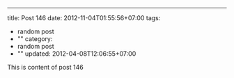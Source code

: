 ---
title: Post 146
date: 2012-11-04T01:55:56+07:00
tags:
  - random post
  - ""
category:
  - random post
  - ""
updated: 2012-04-08T12:06:55+07:00

This is content of post 146